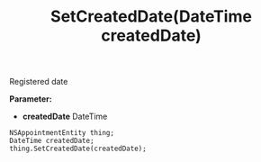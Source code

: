 ﻿---
uid: crmscript_ref_NSAppointmentEntity_SetCreatedDate
title: SetCreatedDate(DateTime createdDate)
intellisense: NSAppointmentEntity.SetCreatedDate
keywords: NSAppointmentEntity, GetCreatedDate
so.topic: reference
---

Registered date

**Parameter:** 
 - **createdDate** DateTime

```crmscript
NSAppointmentEntity thing;
DateTime createdDate;
thing.SetCreatedDate(createdDate);
```

